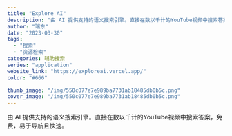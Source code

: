 ```yaml
---
title: "Explore AI"
description: "由 AI 提供支持的语义搜索引擎。直接在数以千计的YouTube视频中搜索答案，免费，易于导航且快速。"
author: "瑞东"
date: "2023-03-30"
tags:
  - "搜索"
  - "资源检索"
categories: 辅助搜索
series: "application"
website_link: "https://exploreai.vercel.app/"
color: "#666"

thumb_image: "/img/550c077e7e989ba7731ab18485db0b5c.png"
cover_image: "/img/550c077e7e989ba7731ab18485db0b5c.png"
---
```


由 AI 提供支持的语义搜索引擎。直接在数以千计的YouTube视频中搜索答案，免费，易于导航且快速。